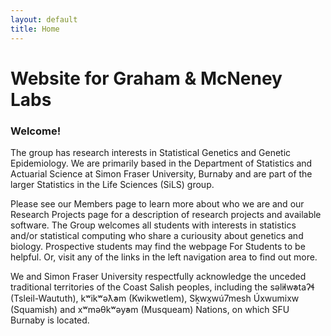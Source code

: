 ```yaml
---
layout: default
title: Home
---
```


# Website for Graham & McNeney Labs


### Welcome!

The group has research interests in Statistical Genetics and Genetic Epidemiology.  We are primarily based in the Department of Statistics and Actuarial Science at Simon Fraser University, Burnaby and are part of the larger Statistics in the Life Sciences (SiLS) group.

Please see our Members page to learn more about who we are and our Research Projects page for a description of research projects and available software.  The Group welcomes all students with interests in statistics and/or statistical computing who share a curiousity about genetics and biology.  Prospective students may find the webpage For Students to be helpful. Or, visit any of the links in the left navigation area to find out more.

 

We and Simon Fraser University respectfully acknowledge the unceded traditional territories of the Coast Salish peoples, including the səl̓ilw̓ətaʔɬ (Tsleil-Waututh), kʷikʷəƛ̓əm (Kwikwetlem), Sḵwx̱wú7mesh Úxwumixw (Squamish) and xʷməθkʷəy̓əm (Musqueam) Nations, on which SFU Burnaby is located.